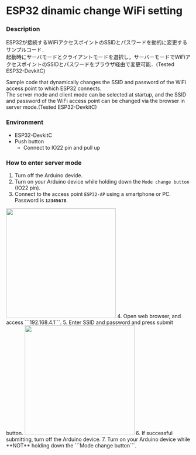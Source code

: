 # ESP32 dinamic change WiFi setting

### Description
ESP32が接続するWiFiアクセスポイントのSSIDとパスワードを動的に変更するサンプルコード．  
起動時にサーバモードとクライアントモードを選択し，サーバーモードでWiFiアクセスポイントのSSIDとパスワードをブラウザ経由で変更可能．(Tested ESP32-DevkitC)  
  
  
Sample code that dynamically changes the SSID and password of the WiFi access point to which ESP32 connects.  
The server mode and client mode can be selected at startup, and the SSID and password of the WiFi access point can be changed via the browser in server mode.(Tested ESP32-DevkitC)

### Environment
- ESP32-DevkitC
- Push button
	- Connect to IO22 pin and pull up

### How to enter server mode
1. Turn off the Arduino devide.
2. Turn on your Arduino device while holding down the ```Mode change button``` (IO22 pin).
3. Connect to the access point ```ESP32-AP``` using a smartphone or PC.
    Password is **```12345678```**.
<img src="https://i.imgur.com/EDKnExo.png" width="300px">
4. Open web browser, and access ```192.168.4.1```.
5. Enter SSID and password and press submit button.
<img src="https://i.imgur.com/6WORb1w.png" width="300px">
6. If successful submitting, turn off the Arduino device.
7. Turn on your Arduino device while **NOT** holding down the ```Mode change button```.